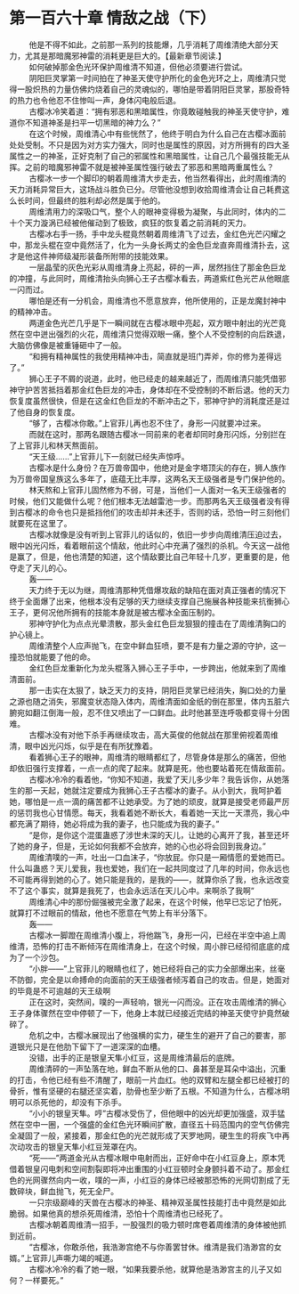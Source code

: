 <h1>第一百六十章 情敌之战（下）</h1>
<div id="content">&nbsp&nbsp&nbsp&nbsp&nbsp&nbsp&nbsp&nbsp
 他是不得不如此，之前那一系列的技能爆，几乎消耗了周维清绝大部分天力，尤其是那暗魔邪神雷的消耗更是巨大的。【最新章节阅读.】
 <br/>&nbsp&nbsp&nbsp&nbsp&nbsp&nbsp&nbsp&nbsp
 如何破掉那金色光环保护周维清不知道，但他必须要进行尝试。
 <br/>&nbsp&nbsp&nbsp&nbsp&nbsp&nbsp&nbsp&nbsp
 阴阳巨灵掌第一时间拍在了神圣天使守护所化的金色光环之上，周维清只觉得一股炽热的力量仿佛灼烧着自己的灵魂似的，哪怕是带着阴阳巨灵掌，那股奇特的热力也令他忍不住惨叫一声，身体闪电般后退。
 <br/>&nbsp&nbsp&nbsp&nbsp&nbsp&nbsp&nbsp&nbsp
 古樱冰冷笑着道：“拥有邪恶和黑暗属性，你竟敢碰触我的神圣天使守护，难道你不知道神圣是扫平一切黑暗的神力么？”
 <br/>&nbsp&nbsp&nbsp&nbsp&nbsp&nbsp&nbsp&nbsp
 在这个时候，周维清心中有些恍然了，他终于明白为什么自己在古樱冰面前处处受制。不只是因为对方实力强大，同时也是属性的原因，对方所拥有的四大圣属性之一的神圣，正好克制了自己的邪属性和黑暗属性，让自己几个最强技能无从挥。之前的暗魔邪神雷不就是被神圣属性强行破去了邪恶和黑暗两重属性么？
 <br/>&nbsp&nbsp&nbsp&nbsp&nbsp&nbsp&nbsp&nbsp
 古樱冰一步一个脚印的朝着周维清大步走去，他当然看得出，此时周维清的天力消耗异常巨大，这场战斗胜负已分。尽管他没想到收拾周维清会让自己耗费这么长时间，但最终的胜利却必然是属于他的。
 <br/>&nbsp&nbsp&nbsp&nbsp&nbsp&nbsp&nbsp&nbsp
 周维清用力的深吸口气，整个人的眼神变得极为凝聚，与此同时，体内的二十个天力漩涡已经被他催动到了极致，疯狂的恢复着之前消耗的天力。
 <br/>&nbsp&nbsp&nbsp&nbsp&nbsp&nbsp&nbsp&nbsp
 古樱冰右手一扬，手中龙头棍竟然朝着周维清飞了过去，金红色光芒闪耀之中，那龙头棍在空中竟然活了，化为一头身长两丈的金色巨龙直奔周维清扑去，这才是他这件神师级凝形装备所附带的技能效果。
 <br/>&nbsp&nbsp&nbsp&nbsp&nbsp&nbsp&nbsp&nbsp
 一层晶莹的灰色光彩从周维清身上亮起，砰的一声，居然挡住了那金色巨龙的冲撞，与此同时，周维清抬头向狮心王子古樱冰看去，两道紫红色光芒从他眼底一闪而过。
 <br/>&nbsp&nbsp&nbsp&nbsp&nbsp&nbsp&nbsp&nbsp
 哪怕是还有一分机会，周维清也不愿意放弃，他所使用的，正是龙魔封神中的精神冲击。
 <br/>&nbsp&nbsp&nbsp&nbsp&nbsp&nbsp&nbsp&nbsp
 两道金色光芒几乎是下一瞬间就在古樱冰眼中亮起，双方眼中射出的光芒竟然在空中迸出强烈的火花，周维清只觉得双眼一痛，整个人不受控制的向后跌退，大脑仿佛像是被重锤砸中了一般。
 <br/>&nbsp&nbsp&nbsp&nbsp&nbsp&nbsp&nbsp&nbsp
 “和拥有精神属性的我使用精神冲击，简直就是班门弄斧，你的修为差得远了。”
 <br/>&nbsp&nbsp&nbsp&nbsp&nbsp&nbsp&nbsp&nbsp
 狮心王子不屑的说道，此时，他已经走的越来越近了，而周维清只能凭借邪神守护苦苦抵挡着那金红色巨龙的冲击，身体却在不受控制的不断后退。他的天力恢复度虽然很快，但是在这金红色巨龙的不断冲击之下，邪神守护的消耗度还是过了他自身的恢复度。
 <br/>&nbsp&nbsp&nbsp&nbsp&nbsp&nbsp&nbsp&nbsp
 “够了，古樱冰你敢。”上官菲儿再也忍不住了，身形一闪就要冲过来。
 <br/>&nbsp&nbsp&nbsp&nbsp&nbsp&nbsp&nbsp&nbsp
 而就在这时，那两名跟随古樱冰一同前来的老者却同时身形闪烁，分别拦在了上官菲儿和林天熬面前。
 <br/>&nbsp&nbsp&nbsp&nbsp&nbsp&nbsp&nbsp&nbsp
 “天王级……”上官菲儿下一刻就已经失声惊呼。
 <br/>&nbsp&nbsp&nbsp&nbsp&nbsp&nbsp&nbsp&nbsp
 古樱冰是什么身份？在万兽帝国中，他绝对是金字塔顶尖的存在，狮人族作为万兽帝国皇族这么多年了，底蕴无比丰厚，这两名天王级强者是专门保护他的。
 <br/>&nbsp&nbsp&nbsp&nbsp&nbsp&nbsp&nbsp&nbsp
 林天熬和上官菲儿固然修为不弱，可是，当他们一人面对一名天王级强者的时候，他们又能做什么呢？他们根本无法越雷池一步。而那两名天王级强者没有得到古樱冰的命令也只是抵挡他们的攻击却并未还手，否则的话，恐怕一时三刻他们就要死在这里了。
 <br/>&nbsp&nbsp&nbsp&nbsp&nbsp&nbsp&nbsp&nbsp
 古樱冰就像是没有听到上官菲儿的话似的，依旧一步步向周维清压迫过去，眼中凶光闪烁，看着眼前这个情敌，他此时心中充满了强烈的杀机。今天这一战他是赢了，但是，他也清楚的知道，这个情敌要比自己年轻十几岁，更重要的是，他夺走了天儿的心。
 <br/>&nbsp&nbsp&nbsp&nbsp&nbsp&nbsp&nbsp&nbsp
 轰——
 <br/>&nbsp&nbsp&nbsp&nbsp&nbsp&nbsp&nbsp&nbsp
 天力终于无以为继，周维清那种凭借爆攻敌的缺陷在面对真正强者的情况下终于全面爆了出来，他根本没有足够的天力继续支撑自己施展各种技能来抗衡狮心王子，更何况他所拥有的技能本身就是被古樱冰全面压制的。
 <br/>&nbsp&nbsp&nbsp&nbsp&nbsp&nbsp&nbsp&nbsp
 邪神守护化为点点光晕溃散，那头金红色巨龙狠狠的撞击在了周维清胸口的护心镜上。
 <br/>&nbsp&nbsp&nbsp&nbsp&nbsp&nbsp&nbsp&nbsp
 周维清整个人应声抛飞，在空中鲜血狂喷，要不是有力量之源的守护，这一撞恐怕就能要了他的命。
 <br/>&nbsp&nbsp&nbsp&nbsp&nbsp&nbsp&nbsp&nbsp
 金红色巨龙重新化为龙头棍落入狮心王子手中，一步跨出，他就来到了周维清面前。
 <br/>&nbsp&nbsp&nbsp&nbsp&nbsp&nbsp&nbsp&nbsp
 那一击实在太狠了，缺乏天力的支持，阴阳巨灵掌已经消失，胸口处的力量之源也随之消失，邪魔变状态隐入体内，周维清面如金纸的倒在那里，体内五脏六腑宛如翻江倒海一般，忍不住又喷出了一口鲜血。此时他甚至连呼吸都变得十分困难。
 <br/>&nbsp&nbsp&nbsp&nbsp&nbsp&nbsp&nbsp&nbsp
 古樱冰没有对他下杀手再继续攻击，高大英俊的他就战在那里俯视着周维清，眼中凶光闪烁，似乎是在有所犹豫着。
 <br/>&nbsp&nbsp&nbsp&nbsp&nbsp&nbsp&nbsp&nbsp
 看着狮心王子的眼神，周维清的眼睛都红了，尽管身体是那么的痛苦，但他却依旧强行支撑着，一点一点的爬了起来。就算是死，他也要站着死在情敌面前。
 <br/>&nbsp&nbsp&nbsp&nbsp&nbsp&nbsp&nbsp&nbsp
 古樱冰冷冷的看着他，“你知不知道，我爱了天儿多少年？我告诉你，从她落生的那一天起，她就注定要成为我狮心王子古樱冰的妻子。从小到大，我呵护着她，哪怕是一点一滴的痛苦都不让她承受。为了她的顽皮，就算是接受老师最严厉的惩罚我也心甘情愿。每天，我看着她不断长大，看着她一天比一天漂亮，我心中都充满了期待，她必将成为我的妻子，也只能成为我的妻子。”
 <br/>&nbsp&nbsp&nbsp&nbsp&nbsp&nbsp&nbsp&nbsp
 “是你，是你这个混蛋蛊惑了涉世未深的天儿，让她的心离开了我，甚至还坏了她的身子，但是，无论如何我都不会放弃，她的心也必将会回到我身边。”
 <br/>&nbsp&nbsp&nbsp&nbsp&nbsp&nbsp&nbsp&nbsp
 周维清噗的一声，吐出一口血沫子，“你放屁。你只是一厢情愿的爱她而已。什么叫蛊惑？天儿爱我，我也爱她，我们在一起共同度过了几年的时间，你永远也不可能再得到她的心了。她只能是我的，是我的——，就算你杀了我，也永远改变不了这个事实，就算是我死了，也会永远活在天儿心中。来啊杀了我啊”
 <br/>&nbsp&nbsp&nbsp&nbsp&nbsp&nbsp&nbsp&nbsp
 周维清心中的那份倔强被完全激了起来，在这个时候，他早已忘记了怕死，就算打不过眼前的情敌，他也不愿意在气势上有半分落下。
 <br/>&nbsp&nbsp&nbsp&nbsp&nbsp&nbsp&nbsp&nbsp
 轰——
 <br/>&nbsp&nbsp&nbsp&nbsp&nbsp&nbsp&nbsp&nbsp
 古樱冰一脚蹬在周维清小腹上，将他踹飞，身形一闪，已经在半空中追上周维清，恐怖的打击不断倾泻在周维清身上，在这个时候，周小胖已经彻彻底底的成为了一个沙包。
 <br/>&nbsp&nbsp&nbsp&nbsp&nbsp&nbsp&nbsp&nbsp
 “小胖——”上官菲儿的眼睛也红了，她已经将自己的实力全部爆出来，丝毫不防御，完全是以命搏命的向面前的天王级强者倾泻着自己的攻击。但是，她面对的毕竟是不可逾越的天王级啊
 <br/>&nbsp&nbsp&nbsp&nbsp&nbsp&nbsp&nbsp&nbsp
 正在这时，突然间，噗的一声轻响，银光一闪而没。正在攻击周维清的狮心王子身体骤然在空中停顿了一下，他身上本就已经接近完结的神圣天使守护竟然破碎了。
 <br/>&nbsp&nbsp&nbsp&nbsp&nbsp&nbsp&nbsp&nbsp
 危机之中，古樱冰展现出了他强横的实力，硬生生的避开了自己的要害，那道银光只是在他肋下留下了一道深深的血槽。
 <br/>&nbsp&nbsp&nbsp&nbsp&nbsp&nbsp&nbsp&nbsp
 没错，出手的正是银皇天隼小红豆，这是周维清最后的底牌。
 <br/>&nbsp&nbsp&nbsp&nbsp&nbsp&nbsp&nbsp&nbsp
 周维清砰的一声坠落在地，鲜血不断从他的口、鼻甚至是耳朵中溢出，沉重的打击，令他已经有些不清醒了，眼前一片血红。他的双臂和左腿全都已经被打的骨折，惟有坚硬的右腿还坚实着，肋骨也至少断了五根。不知道为什么，古樱冰明明可以杀死他的，却没有下杀手。
 <br/>&nbsp&nbsp&nbsp&nbsp&nbsp&nbsp&nbsp&nbsp
 “小小的银皇天隼。哼”古樱冰受伤了，但他眼中的凶光却更加强盛，双手猛然在空中一圈，一个强盛的金红色光环瞬间扩散，直径五十码范围内的空气仿佛完全凝固了一般，紧接着，那金红色的光芒就形成了天罗地网，硬生生的将疾飞中再次动攻击的银皇天隼小红豆笼罩在内。
 <br/>&nbsp&nbsp&nbsp&nbsp&nbsp&nbsp&nbsp&nbsp
 “死——”两道金光从古樱冰眼中电射而出，正好命中在小红豆身上，原本凭借着银皇闪电刺和空间割裂即将冲出重围的小红豆顿时全身颤抖着不动了。那金红色的光网骤然向内一收，噗的一声，小红豆的身体已经被那恐怖的光网切割成了无数碎块，鲜血抛飞，死无全尸。
 <br/>&nbsp&nbsp&nbsp&nbsp&nbsp&nbsp&nbsp&nbsp
 一只宗级巅峰的天兽在古樱冰的神圣、精神双圣属性技能打击中竟然是如此脆弱。如果他真的想杀死周维清，恐怕十个周维清也已经死了。
 <br/>&nbsp&nbsp&nbsp&nbsp&nbsp&nbsp&nbsp&nbsp
 古樱冰朝着周维清一招手，一股强烈的吸力顿时席卷着周维清的身体被他抓到近前。
 <br/>&nbsp&nbsp&nbsp&nbsp&nbsp&nbsp&nbsp&nbsp
 “古樱冰，你敢杀他，我浩渺宫绝不与你善罢甘休。维清是我们浩渺宫的女婿。”上官菲儿声嘶力竭的喊道。
 <br/>&nbsp&nbsp&nbsp&nbsp&nbsp&nbsp&nbsp&nbsp
 古樱冰冷冷的看了她一眼，“如果我要杀他，就算他是浩渺宫主的儿子又如何？一样要死。”
 <br/>&nbsp&nbsp&nbsp&nbsp&nbsp&nbsp&nbsp&nbsp
 <br/>&nbsp&nbsp&nbsp&nbsp&nbsp&nbsp&nbsp&nbsp
</div>
